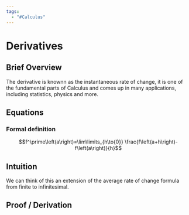 ```yaml
---
tags:
  - "#Calculus"
---
```


# Derivatives
## Brief Overview
The derivative is knownn as the instantaneous rate of change, it is one of the fundamental parts of Calculus and comes up in many applications, including statistics, physics and more. 
## Equations
### Formal definition
$$f^\prime\left(a\right)=\lim\limits_{h\to{0}} \frac{f\left(a+h\right)-f\left(a\right)}{h}$$
## Intuition
We  can think of this an extension of the average rate of change formula from finite to infinitesimal. 
## Proof / Derivation
